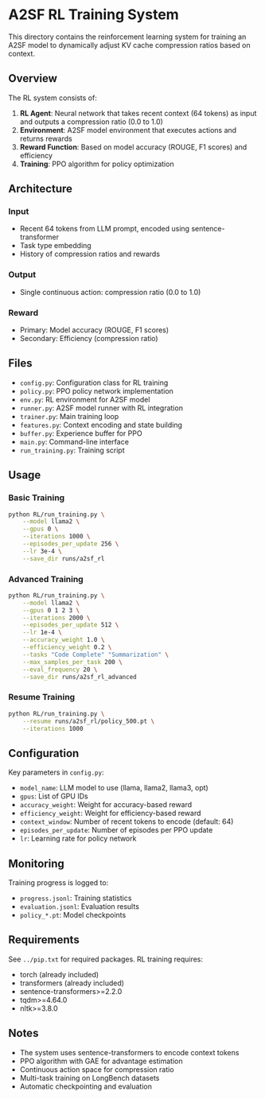 # A2SF RL Training System

This directory contains the reinforcement learning system for training an A2SF model to dynamically adjust KV cache compression ratios based on context.

## Overview

The RL system consists of:

1. **RL Agent**: Neural network that takes recent context (64 tokens) as input and outputs a compression ratio (0.0 to 1.0)
2. **Environment**: A2SF model environment that executes actions and returns rewards
3. **Reward Function**: Based on model accuracy (ROUGE, F1 scores) and efficiency
4. **Training**: PPO algorithm for policy optimization

## Architecture

### Input
- Recent 64 tokens from LLM prompt, encoded using sentence-transformer
- Task type embedding
- History of compression ratios and rewards

### Output
- Single continuous action: compression ratio (0.0 to 1.0)

### Reward
- Primary: Model accuracy (ROUGE, F1 scores)
- Secondary: Efficiency (compression ratio)

## Files

- `config.py`: Configuration class for RL training
- `policy.py`: PPO policy network implementation
- `env.py`: RL environment for A2SF model
- `runner.py`: A2SF model runner with RL integration
- `trainer.py`: Main training loop
- `features.py`: Context encoding and state building
- `buffer.py`: Experience buffer for PPO
- `main.py`: Command-line interface
- `run_training.py`: Training script

## Usage

### Basic Training

```bash
python RL/run_training.py \
    --model llama2 \
    --gpus 0 \
    --iterations 1000 \
    --episodes_per_update 256 \
    --lr 3e-4 \
    --save_dir runs/a2sf_rl
```

### Advanced Training

```bash
python RL/run_training.py \
    --model llama2 \
    --gpus 0 1 2 3 \
    --iterations 2000 \
    --episodes_per_update 512 \
    --lr 1e-4 \
    --accuracy_weight 1.0 \
    --efficiency_weight 0.2 \
    --tasks "Code Complete" "Summarization" \
    --max_samples_per_task 200 \
    --eval_frequency 20 \
    --save_dir runs/a2sf_rl_advanced
```

### Resume Training

```bash
python RL/run_training.py \
    --resume runs/a2sf_rl/policy_500.pt \
    --iterations 1000
```

## Configuration

Key parameters in `config.py`:

- `model_name`: LLM model to use (llama, llama2, llama3, opt)
- `gpus`: List of GPU IDs
- `accuracy_weight`: Weight for accuracy-based reward
- `efficiency_weight`: Weight for efficiency-based reward
- `context_window`: Number of recent tokens to encode (default: 64)
- `episodes_per_update`: Number of episodes per PPO update
- `lr`: Learning rate for policy network

## Monitoring

Training progress is logged to:
- `progress.jsonl`: Training statistics
- `evaluation.jsonl`: Evaluation results
- `policy_*.pt`: Model checkpoints

## Requirements

See `../pip.txt` for required packages. RL training requires:
- torch (already included)
- transformers (already included)
- sentence-transformers>=2.2.0
- tqdm>=4.64.0
- nltk>=3.8.0

## Notes

- The system uses sentence-transformers to encode context tokens
- PPO algorithm with GAE for advantage estimation
- Continuous action space for compression ratio
- Multi-task training on LongBench datasets
- Automatic checkpointing and evaluation
